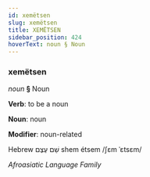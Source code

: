 ```yaml
---
id: xemëtsen
slug: xemëtsen
title: XEMËTSEN
sidebar_position: 424
hoverText: noun § Noun
---
```


### xemëtsen

*noun* **§** Noun

**Verb**: to be a noun

**Noun**: noun

**Modifier**: noun-related

Hebrew שֵׁם עֶצֶם‎ shem étsem /ʃɛm ˈɛtsɛm/

*Afroasiatic Language Family*